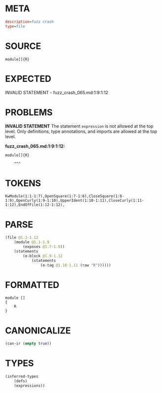 # META
~~~ini
description=fuzz crash
type=file
~~~
# SOURCE
~~~roc
module[]{R}
~~~
# EXPECTED
INVALID STATEMENT - fuzz_crash_065.md:1:9:1:12
# PROBLEMS
**INVALID STATEMENT**
The statement `expression` is not allowed at the top level.
Only definitions, type annotations, and imports are allowed at the top level.

**fuzz_crash_065.md:1:9:1:12:**
```roc
module[]{R}
```
        ^^^


# TOKENS
~~~zig
KwModule(1:1-1:7),OpenSquare(1:7-1:8),CloseSquare(1:8-1:9),OpenCurly(1:9-1:10),UpperIdent(1:10-1:11),CloseCurly(1:11-1:12),EndOfFile(1:12-1:12),
~~~
# PARSE
~~~clojure
(file @1.1-1.12
	(module @1.1-1.9
		(exposes @1.7-1.9))
	(statements
		(e-block @1.9-1.12
			(statements
				(e-tag @1.10-1.11 (raw "R"))))))
~~~
# FORMATTED
~~~roc
module []
{
	R
}
~~~
# CANONICALIZE
~~~clojure
(can-ir (empty true))
~~~
# TYPES
~~~clojure
(inferred-types
	(defs)
	(expressions))
~~~
